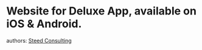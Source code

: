 Website for Deluxe App, available on iOS & Android.
====================

authors: [Steed Consulting](http://steed.mx)
